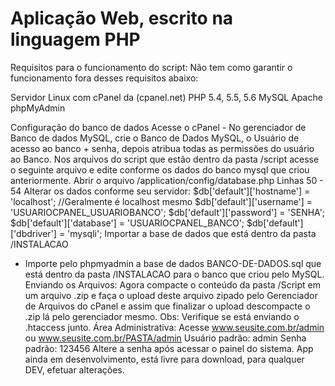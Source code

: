 # Aplicação Web, escrito na linguagem PHP

Requisitos para o funcionamento do script:
Não tem como garantir o funcionamento fora desses requisitos abaixo:

 Servidor Linux com cPanel da (cpanel.net)
 PHP 5.4, 5.5, 5.6
 MySQL
 Apache
 phpMyAdmin

Configuração do banco de dados
Acesse o cPanel - No gerenciador de Banco de dados MySQL, crie o Banco de Dados MySQL, o
Usuário de acesso ao banco + senha, depois atribua todas as permissões do usuário ao Banco.
Nos arquivos do script que estão dentro da pasta /script acesse o seguinte arquivo e edite conforme
os dados do banco mysql que criou anteriormente.
Abrir o arquivo /application/config/database.php
Linhas 50 - 54
Alterar os dados conforme seu servidor:
$db['default']['hostname'] = 'localhost'; //Geralmente é localhost mesmo
$db['default']['username'] = 'USUARIOCPANEL_USUARIOBANCO';
$db['default']['password'] = 'SENHA';
$db['default']['database'] = 'USUARIOCPANEL_BANCO';
$db['default']['dbdriver'] = 'mysqli';
Importar a base de dados que está dentro da pasta /INSTALACAO
- Importe pelo phpmyadmin a base de dados BANCO-DE-DADOS.sql que está dentro da pasta
/INSTALACAO para o banco que criou pelo MySQL.
Enviando os Arquivos:
Agora compacte o conteúdo da pasta /Script em um arquivo .zip e faça o upload deste arquivo
zipado pelo Gerenciador de Arquivos do cPanel e assim que finalizar o upload descompacte o .zip lá
pelo gerenciador mesmo. Obs: Verifique se está enviando o .htaccess junto.
Área Administrativa:
Acesse www.seusite.com.br/admin ou www.seusite.com.br/PASTA/admin
Usuário padrão: admin
Senha padrão: 123456
Altere a senha após acessar o painel do sistema.
App  ainda em desenvolvimento, está livre para download, para qualquer DEV, efetuar alterações.
